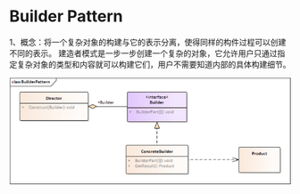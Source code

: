 # Builder Pattern
1、概念：将一个复杂对象的构建与它的表示分离，使得同样的构件过程可以创建不同的表示。 建造者模式是一步一步创建一个复杂的对象，它允许用户只通过指定复杂对象的类型和内容就可以构建它们，用户不需要知道内部的具体构建细节。

![类图](https://github.com/senbieWang/DesignerPartten/blob/master/Builder/ClassDiagram/BuilderPattern.png)
